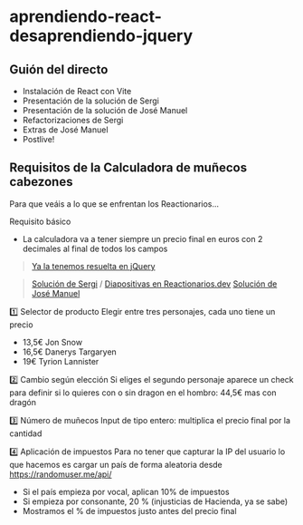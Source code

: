 # aprendiendo-react-desaprendiendo-jquery

## Guión del directo

- Instalación de React con Vite
- Presentación de la solución de Sergi
- Presentación de la solución de José Manuel
- Refactorizaciones de Sergi
- Extras de José Manuel
- Postlive!

## Requisitos de la Calculadora de muñecos cabezones

Para que veáis a lo que se enfrentan los Reactionarios...

Requisito básico
- La calculadora va a tener siempre un precio final en euros con 2 decimales al final de todos los campos

> [Ya la tenemos resuelta en jQuery](https://codepen.io/delineas/pen/eYQXWYR?editors=0010)



> [Solución de Sergi](https://github.com/sergioedo/jquery2react-deck) / [Diapositivas en Reactionarios.dev](https://reactionarios.dev/)
> [Solución de José Manuel](https://github.com/jmgomezdev/desaprendiendo-jquery)

1️⃣ Selector de producto
Elegir entre tres personajes, cada uno tiene un precio
- 13,5€ Jon Snow
- 16,5€ Danerys Targaryen
- 19€ Tyrion Lannister

2️⃣ Cambio según elección
Si eliges el segundo personaje aparece un check para definir si lo quieres con o sin dragon en el hombro: 44,5€ mas con dragón 

3️⃣ Número de muñecos
Input de tipo entero: multiplica el precio final por la cantidad

4️⃣ Aplicación de impuestos
Para no tener que capturar la IP del usuario lo que hacemos es cargar un país de forma aleatoria  desde https://randomuser.me/api/
- Si el país empieza por vocal, aplican 10% de impuestos
- Si empieza por consonante, 20 % (injusticias de Hacienda, ya se sabe)
- Mostramos el % de impuestos justo antes del precio final
